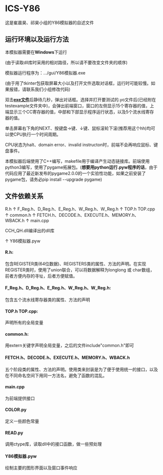 # ICS-Y86
这是崔晨昊、祁昊小组的Y86模拟器的自述文件

## 运行环境以及运行方法

本模拟器需要在**Windows**下运行

(由于读取dll库时采用的相对路径，所以请不要改变文件夹的顺序)

模拟器运行程序为：.../gui/Y86模拟器.exe

(由于用了tkinter包获取屏幕大小以及打开文件选取对话框，运行时可能较慢。如果报错，请联系我们小组修改代码)

双击<u>**exe文件**</u>后静待几秒，弹出对话框。选择并打开要测试的.yo文件后(已经附在testexample文件夹中)，会弹出前端窗口，窗口的左侧显示15个寄存器的值，上端显示三个CC寄存器的值，中部和下部显示程序运行状态，以及5个流水线寄存器的值。

单击屏幕右下角的NEXT、按键盘→键、↓键、鼠标滚轮下滚(推荐用这个hh)均可以使CPU执行一个时间周期。

CPU状态为halt、domain error、invalid instructon时，前端不会再响应鼠标、键盘事件。



本模拟器后端使用了C++编写，makefile用于编译产生动态链接库。前端使用python3编写，使用了pygame拓展包。(**想要用python运行.pyw程序的话**，由于代码应用了最近新发布的pygame2.0.0的一个实验性功能，如果之前安装了pygame包，请务必pip install --upgrade pygame)



## 文件依赖关系

R.h
↑
F_Reg.h、D_Reg.h、E_Reg.h、W_Reg.h、W_Reg.h
↑
TOP.h TOP.cpp
↑
common.h
↑
FETCH.h、DECODE.h、EXECUTE.h、MEMORY.h、WBACK.h
↑
main.cpp



CCH_QH.dll编译出的dll库

↑
Y86模拟器.pyw



#### R.h:

包含REGISTER类(64位数据)、REGISTERS类的属性、方法的声明。在实现REGISTER类时，使用了union联合，可以将数据解释为longlong 或 char数组，前者方便内存的寻址，后者方便赋值。

#### F_Reg.h、D_Reg.h、E_Reg.h、W_Reg.h、W_Reg.h:

包含五个流水线寄存器类的属性、方法的声明

#### TOP.h TOP.cpp:

声明所有的全局变量

#### common.h:

用extern关键字声明全局变量，之后的文件include"common.h"即可

#### FETCH.h、DECODE.h、EXECUTE.h、MEMORY.h、WBACK.h

五个阶段类的属性、方法的声明。使用类来封装是为了便于使用统一的接口，以及在不同命名空间下用同一方法名，避免了函数的混乱。

#### main.cpp

为前端提供接口

#### COLOR.py

定义一些颜色常量

#### READ.py

调用ctype库，读取dll中的接口函数，做一些预处理

#### Y86模拟器.pyw

绘制主要的图形界面以及窗口事件响应